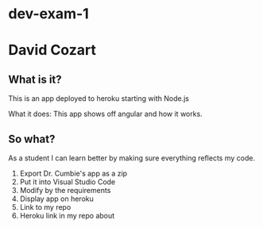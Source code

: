 # dev-exam-1
# David Cozart

## What is it? 
This is an app deployed to heroku starting with Node.js

What it does: This app shows off angular and how it works.

## So what? 

As a student I can learn better by making sure everything reflects my code. 

1. Export Dr. Cumbie's app as a zip
2. Put it into Visual Studio Code
3. Modify by the requirements
4. Display app on heroku
5. Link to my repo
6. Heroku link in my repo about


